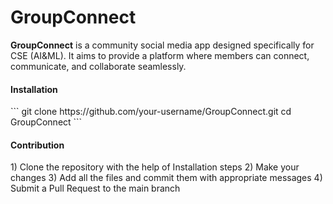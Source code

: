 # GroupConnect

<b>GroupConnect</b> is a community social media app designed specifically for CSE (AI&ML). It aims to provide a platform where members can connect, communicate, and collaborate seamlessly. 

<h4>Installation</h4>
```
git clone https://github.com/your-username/GroupConnect.git
cd GroupConnect
```

<h4>Contribution</h4>
1) Clone the repository with the help of Installation steps
2) Make your changes
3) Add all the files and commit them with appropriate messages
4) Submit a Pull Request to the main branch


